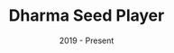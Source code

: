 ---
path: "/build/dharmaseed"
link: "https://www.dharmaseed.app/"
title: "Dharma Seed Player"
date: "2019 - Present"
role: "Creator"
description: "Dharma Seed is a not-for-profit organization that maintains an amazing archive of 25K+ talks about meditation and mindfulness. I built an iOS app to make it easier for people to browse through, listen to, and download these talks."
image: "./img/dharmaseed.png"
tools: [React Native, Ruby on Rails]
roles: [designer, developer, creator]
order: 3
--- 